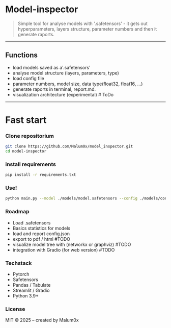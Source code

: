 # Model-inspector

> Simple tool for analyse models with '.safetensors' - it gets out hyperparameters, layers structure, parameter numbers and then it generate raports.

---

## Functions

- load models saved as a'.safetensors'
- analyse model structure (layers, parameters, type)
- load config file 
- parameter numbers, model size, data type(float32, float16, ...)
- generate raports in terminal, report.md.
- visualization architecture (experimental) # ToDo

---

# Fast start

### Clone repositorium

```bash
git clone https://github.com/Malum0x/model_inspector.git
cd model-inspector

```
### install requirements

```bash
pip install -r requirements.txt
```

### Use!

```bash
python main.py --model ./models/model.safetensors --config ./models/config.json
```



### Roadmap
 - Load .safetensors
 - Basics statistics for models
 - load and report config.json
 - export to pdf / html #TODO
 - visualize model tree with (networkx or graphviz) #TODO
 - integration with Gradio (for web version) #TODO


 ### Techstack

 - Pytorch
 - Safetensors
 - Pandas / Tabulate
 - Streamlit / Gradio 
 - Python 3.9+


 ### License
MIT © 2025 – created by Malum0x
